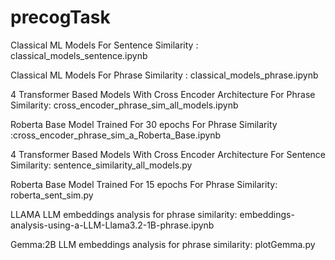 # precogTask

Classical ML Models For Sentence Similarity : classical_models_sentence.ipynb

Classical ML Models For Phrase Similarity : classical_models_phrase.ipynb

4 Transformer Based Models With Cross Encoder Architecture For Phrase Similarity: cross_encoder_phrase_sim_all_models.ipynb

Roberta Base Model Trained For 30 epochs For Phrase Similarity :cross_encoder_phrase_sim_a_Roberta_Base.ipynb


4 Transformer Based Models With Cross Encoder Architecture For Sentence Similarity: sentence_similarity_all_models.py

Roberta Base Model Trained For 15 epochs For Phrase Similarity: roberta_sent_sim.py


LLAMA LLM embeddings analysis for phrase similarity: embeddings-analysis-using-a-LLM-Llama3.2-1B-phrase.ipynb

Gemma:2B LLM embeddings analysis for phrase similarity: plotGemma.py





